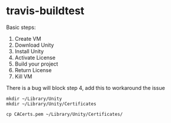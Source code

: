# travis-buildtest

Basic steps:

1. Create VM
2. Download Unity
3. Install Unity
4. Activate License
5. Build your project
6. Return License
7. Kill VM

There is a bug will block step 4, add this to workaround the issue
```
mkdir ~/Library/Unity
mkdir ~/Library/Unity/Certificates

cp CACerts.pem ~/Library/Unity/Certificates/
```